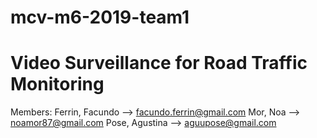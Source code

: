 # mcv-m6-2019-team1

# Video Surveillance for Road Traffic Monitoring

Members:
Ferrin, Facundo --> facundo.ferrin@gmail.com
Mor, Noa --> noamor87@gmail.com
Pose, Agustina --> aguupose@gmail.com
